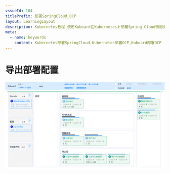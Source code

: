```yaml
---
vssueId: 104
titlePrefix: 部署SpringCloud_OCP
layout: LearningLayout
description: Kubernetes教程_使用Kuboard在Kubernetes上部署Spring_Cloud微服务平台OCP_open_capacity_platform微服务能力开放平台_导出部署配置
meta:
  - name: keywords
    content: Kubernetes部署SpringCloud,Kubernetes部署OCP,Kuboard部署OCP
---
```


# 导出部署配置





![Kubernetes教程_部署SpringCloud_OCP_导出部署配置_配置内容](./export.assets/image-20191001123231022.png)
